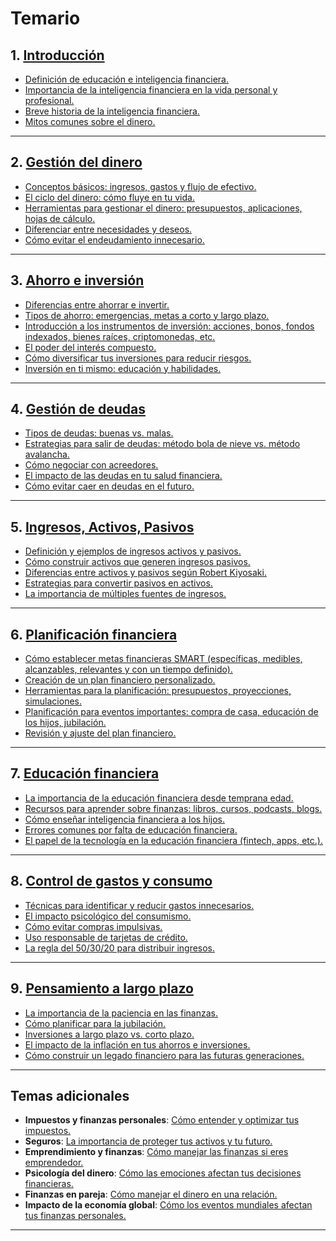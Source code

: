 # Temario

## 1. [Introducción](chapters/01-introduccion.md)

- [Definición de educación e inteligencia financiera.](./chapters/01-introduccion/01-ducacion-e-inteligencia-financiera.md)
- [Importancia de la inteligencia financiera en la vida personal y profesional.](./chapters/01-introduccion/02-importancia-educacion-financiera.md)
- [Breve historia de la inteligencia financiera.](./chapters/01-introduccion/03-breve-historia-de-la-educacion-financiera.md)
- [Mitos comunes sobre el dinero.](./chapters/01-introduccion/04-mitos-sobre-el-dinero.md)

---

## 2. [Gestión del dinero](chapters/02-gestion-del-dinero.md)

- [Conceptos básicos: ingresos, gastos y flujo de efectivo.](./chapters/02-gestion-del-dinero/01-conceptos-basicos.md)
- [El ciclo del dinero: cómo fluye en tu vida.](./chapters/02-gestion-del-dinero/02-ciclo-del-dinero.md)
- [Herramientas para gestionar el dinero: presupuestos, aplicaciones, hojas de cálculo.](./chapters/02-gestion-del-dinero/03-herramientas-para-gestionar-el-dinero.md)
- [Diferenciar entre necesidades y deseos.](./chapters/02-gestion-del-dinero/04-necesidades-y-deseos.md)
- [Cómo evitar el endeudamiento innecesario.](./chapters/02-gestion-del-dinero/05-evitar-endeudamiento.md)

---

## 3. [Ahorro e inversión](chapters/03-ahorro-e-inversion.md)

- [Diferencias entre ahorrar e invertir.](./chapters/03-ahorro-e-inversion/01-ahorrar-e-invertir.md)
- [Tipos de ahorro: emergencias, metas a corto y largo plazo.](./chapters/03-ahorro-e-inversion/02-metas-corto-plazo-y-largo-plazo.md)
- [Introducción a los instrumentos de inversión: acciones, bonos, fondos indexados, bienes raíces, criptomonedas, etc.](./chapters/03-ahorro-e-inversion/03-instrumentos-inversion.md)
- [El poder del interés compuesto.](./chapters/03-ahorro-e-inversion/04-interes-compuesto.md)
- [Cómo diversificar tus inversiones para reducir riesgos.](./chapters/03-ahorro-e-inversion/05-diversificar-inversiones.md)
- [Inversión en ti mismo: educación y habilidades.](./chapters/03-ahorro-e-inversion/06-inversion-en-ti-mismo.md)

---

## 4. [Gestión de deudas](chapters/04-gestion-de-deudas.md)

- [Tipos de deudas: buenas vs. malas.](./chapters/04-gestion-de-deudas/01-deudas-buenas-y-malas.md)
- [Estrategias para salir de deudas: método bola de nieve vs. método avalancha.](./chapters/04-gestion-de-deudas/02-salir-de-deudas.md)
- [Cómo negociar con acreedores.](./chapters/04-gestion-de-deudas/03-negociar-con-acreedores.md)
- [El impacto de las deudas en tu salud financiera.](./chapters/04-gestion-de-deudas/04-deudas-y-salud-financiera.md)
- [Cómo evitar caer en deudas en el futuro.](./chapters/04-gestion-de-deudas/05-como-evitar-deudas.md)

---

## 5. [Ingresos, Activos, Pasivos](chapters/05-ingresos-activos-y-pasivos.md)

- [Definición y ejemplos de ingresos activos y pasivos.](./chapters/05-ingresos-activos-y-pasivos/01-ingresos-activos-y-pasivos.md)
- [Cómo construir activos que generen ingresos pasivos.](./chapters/05-ingresos-activos-y-pasivos/02-activos-con-ingresos-pasivos.md)
- [Diferencias entre activos y pasivos según Robert Kiyosaki.](./chapters/05-ingresos-activos-y-pasivos/03-activos-y-pasivos-segun-kiyosaki.md)
- [Estrategias para convertir pasivos en activos.](./chapters/05-ingresos-activos-y-pasivos/04-convertir-pasivos-en-activos.md)
- [La importancia de múltiples fuentes de ingresos.](./chapters/05-ingresos-activos-y-pasivos/05-multiples-fuentes-de-ingresos.md)

---

## 6. [Planificación financiera](chapters/06-planificacion-financiera.md)

- [Cómo establecer metas financieras SMART (específicas, medibles, alcanzables, relevantes y con un tiempo definido).](./chapters/06-planificacion-financiera//01-metas-financieras-SMART.md)
- [Creación de un plan financiero personalizado.](./chapters/06-planificacion-financiera/02-creacion-de-plan-financiero.md)
- [Herramientas para la planificación: presupuestos, proyecciones, simulaciones.](./chapters/06-planificacion-financiera/03-herramientas-para-la-planificacion.md)
- [Planificación para eventos importantes: compra de casa, educación de los hijos, jubilación.](./chapters/06-planificacion-financiera/04-planificacion-de-eventos-importantes.md)
- [Revisión y ajuste del plan financiero.](./chapters/06-planificacion-financiera/05-ajuste-plan-financiero.md)

---

## 7. [Educación financiera](chapters/07-educacion-financiera.md)

- [La importancia de la educación financiera desde temprana edad.](./chapters/07-educacion-financiera/01-educacion-financiera-desde-temprana-edad.md)
- [Recursos para aprender sobre finanzas: libros, cursos, podcasts, blogs.](./chapters/07-educacion-financiera/02-recursos-para-aprender-sobre-finanzas.md)
- [Cómo enseñar inteligencia financiera a los hijos.](./chapters/07-educacion-financiera/03-inteligencia-financiera-a-los-hijos.md)
- [Errores comunes por falta de educación financiera.](./chapters/07-educacion-financiera/04-errores-por-falta-de-educacion-financiera.md)
- [El papel de la tecnología en la educación financiera (fintech, apps, etc.).](./chapters/07-educacion-financiera/05-tecnologia-de-la-educacion-financiera.md)

---

## 8. [Control de gastos y consumo](chapters/08-control-de-gastos-y-consumo.md)

- [Técnicas para identificar y reducir gastos innecesarios.](./chapters/08-control-de-gastos-y-consumo/01-detectar-gastos-innecesarios.md)
- [El impacto psicológico del consumismo.](./chapters/08-control-de-gastos-y-consumo/02-impacto-psicologico-del-consumismo.md)
- [Cómo evitar compras impulsivas.](./chapters/08-control-de-gastos-y-consumo/03-evitar-compras-impulsivas.md)
- [Uso responsable de tarjetas de crédito.](./chapters/08-control-de-gastos-y-consumo/04-uso-de-tarjetas-de-credito.md)
- [La regla del 50/30/20 para distribuir ingresos.](./chapters/08-control-de-gastos-y-consumo/05-regla-50-30-20-para-ingresos.md)

---

## 9. [Pensamiento a largo plazo](chapters/09-pensamiento-a-largo-plazo.md)

- [La importancia de la paciencia en las finanzas.](./chapters/09-pensamiento-a-largo-plazo/01-paciencia-en-las-finanzas.md)
- [Cómo planificar para la jubilación.](./chapters/09-pensamiento-a-largo-plazo/02-planificar-para-la-jubilacion.md)
- [Inversiones a largo plazo vs. corto plazo.](./chapters/09-pensamiento-a-largo-plazo/03-inversiones-largo-y-corto-plazo.md)
- [El impacto de la inflación en tus ahorros e inversiones.](./chapters/09-pensamiento-a-largo-plazo/04-inflacion-ahorro-e-inversiones.md)
- [Cómo construir un legado financiero para las futuras generaciones.](./chapters/09-pensamiento-a-largo-plazo/05-legado-financiero.md)

---

## Temas adicionales

- **Impuestos y finanzas personales**: [Cómo entender y optimizar tus impuestos.](./chapters/temas-adicionales/01-entender-optimizar-impuestos.md)
- **Seguros**: [La importancia de proteger tus activos y tu futuro.](./chapters/temas-adicionales/02-importancia-de-proteger-activos-y-el-futuro.md)
- **Emprendimiento y finanzas**: [Cómo manejar las finanzas si eres emprendedor.](./chapters/temas-adicionales/03-emprendimiento-y-finanzas.md)
- **Psicología del dinero**: [Cómo las emociones afectan tus decisiones financieras.](./chapters/temas-adicionales/04-psicologia-financiera.md)
- **Finanzas en pareja**: [Cómo manejar el dinero en una relación.](./chapters/temas-adicionales/05-finanzas-en-pareja.md)
- **Impacto de la economía global**: [Cómo los eventos mundiales afectan tus finanzas personales.](./chapters/temas-adicionales/06-impacto-economia-global.md)

---
  